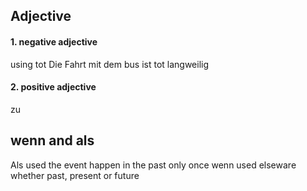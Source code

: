 
## Adjective
#### 1. negative adjective
using tot
Die Fahrt mit dem bus ist tot langweilig

#### 2. positive adjective
zu 

## wenn and als

Als used the event happen in the past only once
wenn used elseware whether past, present or future
